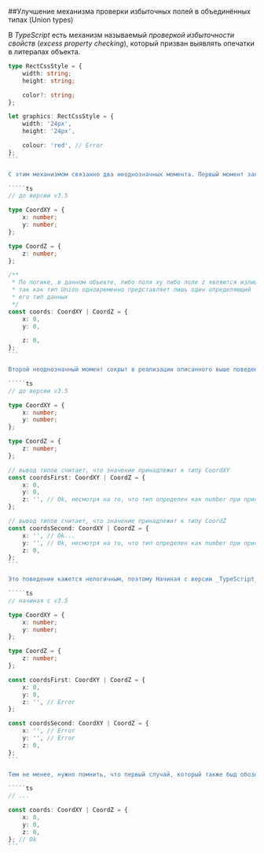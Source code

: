 ##Улучшение механизма проверки избыточных полей в объединённых типах (Union types)

В _TypeScript_ есть механизм называемый _проверкой избыточности свойств_ (_excess property checking_), который призван выявлять опечатки в литералах объекта.

`````ts
type RectCssStyle = {
    width: string;
    height: string;

    color?: string;
};

let graphics: RectCssStyle = {
    width: '24px',
    height: '24px',

    colour: 'red', // Error
};
```

С этим механизмом связанно два неоднозначных момента. Первый момент заключается в том, что в _TypeScript_, в некоторых случаях, избыточность допускается. Один из таких случаев является присвоение идентификатору, ассоциированного с типом Union, значения принадлежащего одновременно ко всем типам определяющих это объединение.

`````ts
// до версии v3.5

type CoordXY = {
    x: number;
    y: number;
};

type CoordZ = {
    z: number;
};

/**
 * По логике, в данном объекте, либо поля xy либо поле z являются излишними,
 * так как тип Union одновременно представляет лишь один определяющий
 * его тип данных
 */
const coords: CoordXY | CoordZ = {
    x: 0,
    y: 0,

    z: 0,
};
```

Второй неоднозначный момент сокрыт в реализации описанного выше поведения, которая даже не предусматривает проверку типов для полей являющихся излишними.

`````ts
// до версии v3.5

type CoordXY = {
    x: number;
    y: number;
};

type CoordZ = {
    z: number;
};

// вывод типов считает, что значение принадлежит к типу CoordXY
const coordsFirst: CoordXY | CoordZ = {
    x: 0,
    y: 0,
    z: '', // Ok, несмотря на то, что тип определен как number при присваивании значения принадлежащего к типу string ошибки не возникает
};

// вывод типов считает, что значение принадлежит к типу CoordZ
const coordsSecond: CoordXY | CoordZ = {
    x: '', // Ok...
    y: '', // Ok, несмотря на то, что тип определен как number при присваивании значения принадлежащего к типу string ошибки не возникает
    z: 0,
};
```

Это поведение кажется нелогичным, поэтому Начиная с версии _TypeScript_ `v3.5` частично было изменено. Теперь при проверке литералов объекта выполняется проверка типов, что устраняет второй неоднозначным случай.

`````ts
// начиная с v3.5

type CoordXY = {
    x: number;
    y: number;
};

type CoordZ = {
    z: number;
};

const coordsFirst: CoordXY | CoordZ = {
    x: 0,
    y: 0,
    z: '', // Error
};

const coordsSecond: CoordXY | CoordZ = {
    x: '', // Error
    y: '', // Error
    z: 0,
};
```

Тем не менее, нужно помнить, что первый случай, который также быд обозначен как не совсем очевидный, остался.

`````ts
// ...

const coords: CoordXY | CoordZ = {
    x: 0,
    y: 0,
    z: 0,
}; // Ok
```

